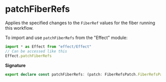 # patchFiberRefs

Applies the specified changes to the `FiberRef` values for the fiber
running this workflow.

To import and use `patchFiberRefs` from the "Effect" module:

```ts
import * as Effect from "effect/Effect"
// Can be accessed like this
Effect.patchFiberRefs
```

**Signature**

```ts
export declare const patchFiberRefs: (patch: FiberRefsPatch.FiberRefsPatch) => Effect<never, never, void>
```
